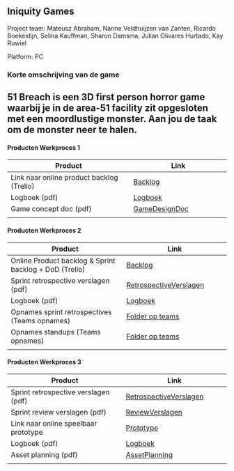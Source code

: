 ## Iniquity Games
Project team: Mateusz Abraham, Nanne Veldhuijzen van Zanten, Ricardo Boekestijn, Selina Kauffman, Sharon Damsma, Julian Olivares Hurtado, Kay Ruwiel

Platform:
PC

### Korte omschrijving van de game

51 Breach is een 3D first person horror game waarbij je in de area-51 facility zit opgesloten met een moordlustige monster. Aan jou de taak om de monster neer te halen.
---
#### Producten Werkproces 1
| Product  | Link |
| ------ |  ------ |
| Link naar online product backlog (Trello) | [Backlog]
| Logboek (pdf)                             | [Logboek]
| Game concept doc (pdf)                    | [GameDesignDoc]
|<img width=500/>|<img width=300/>|
   
#### Producten Werkproces 2
| Product  | Link |
| ------ |  ------ |
| Online Product backlog & Sprint backlog + DoD (Trello)    | [Backlog]
| Sprint retrospective verslagen (pdf)                      | [RetrospectiveVerslagen]
| Logboek (pdf)                                             | [Logboek]
| Opnames sprint retrospectives (Teams opnames)             | [Folder op teams]
| Opnames standups (Teams opnames)                          | [Folder op teams]
|<img width=500/>|<img width=300/>|
   
#### Producten Werkproces 3
| Product  | Link |
| ------ |  ------ |
| Sprint retrospective verslagen (pdf)  | [RetrospectiveVerslagen]
| Sprint review verslagen (pdf)         | [ReviewVerslagen]
| Link naar online speelbaar prototype  | [Prototype]
| Logboek (pdf)                         | [Logboek]
| Asset planning (pdf)                  | [AssetPlanning]
|<img width=500/>|<img width=300/>|

   [Backlog]: <https://trello.com/b/emP10mOQ/project-mythe>
   [Logboek]: <https://cdn.discordapp.com/attachments/708245934995144725/720939598636908664/logboek_mythe_sprint_1_en_2.pdf>
   [GameDesignDoc]: <https://cdn.discordapp.com/attachments/708245934995144725/720940318265966653/GDD.docx>
   [RetrospectiveVerslagen]: <https://cdn.discordapp.com/attachments/708245934995144725/720939177310552105/Werkproces_.pdf>
   [ReviewVerslagen]: <https://cdn.discordapp.com/attachments/708245934995144725/720982072474468372/Sprint_Reviews_Verslag.pdf>
   [Prototype]: <https://mediacollegeamsterdam-my.sharepoint.com/:f:/g/personal/26188_ma-web_nl/EhcfkTe241ROmDS8vyGGDtwBnmoPFzqSjdcCeXcRUA33nw?e=ue1yTb>
   [Folder op teams]: <https://www.linknaarmijnfolderopteams.nl>
   [AssetPlanning]: <https://cdn.discordapp.com/attachments/708245934995144725/720988342644113461/Asset_List_Mythe.pdf>
